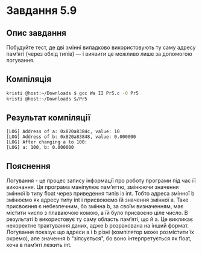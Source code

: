 # Завдання 5.9
## Опис завдання 
Побудуйте тест, де дві змінні випадково використовують ту саму адресу пам’яті (через обхід типів) — і виявити це можливо лише за допомогою логування.

## Компіляція
```bash
kristi @host:~/Downloads $ gcc Wa II Pr5.c -0 Pr5 
kristi @host:~/Downloads $/Pr5 
```
## Результат компіляції 
```text
[LOG] Address of a: 0x820a8384c, value: 10 
[LOG] Address of b: 0x820a83848, value: 0.000000 
[LOG] After changing a to 100: 
[LOG] a: 100, b: 0.000000
```
## Пояснення 
Логування - це процес запису інформації про роботу програми під час її виконання.
Ця програма маніпулює пам’яттю, змінюючи значення змінної b типу float через приведення типів із int. Тобто  адреса змінної b змінюємо як адресу типу int і присвоюємо їй значення змінної a. Таке присвоєння є небезпечним, бо змінна b, за своїм визначенням, має містити число з плаваючою комою, а їй було присвоєно ціле число. В результаті b використовує ту саму область пам’яті, що й a. Це викликає некоректне трактування даних, адже b розрахована на інший формат. Логування показує що адреси a і b різні (компілятор може розмістити їх окремо), але значення b "зіпсується", бо воно інтерпретується як float, хоча в пам’яті лежить int.
